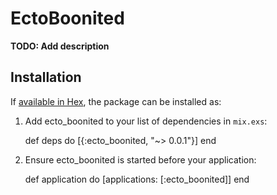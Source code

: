 # EctoBoonited

**TODO: Add description**

## Installation

If [available in Hex](https://hex.pm/docs/publish), the package can be installed as:

  1. Add ecto_boonited to your list of dependencies in `mix.exs`:

        def deps do
          [{:ecto_boonited, "~> 0.0.1"}]
        end

  2. Ensure ecto_boonited is started before your application:

        def application do
          [applications: [:ecto_boonited]]
        end
